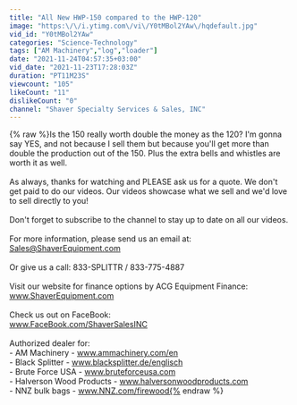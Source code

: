 ```yaml
---
title: "All New HWP-150 compared to the HWP-120"
image: "https:\/\/i.ytimg.com\/vi\/Y0tMBol2YAw\/hqdefault.jpg"
vid_id: "Y0tMBol2YAw"
categories: "Science-Technology"
tags: ["AM Machinery","log","loader"]
date: "2021-11-24T04:57:35+03:00"
vid_date: "2021-11-23T17:28:03Z"
duration: "PT11M23S"
viewcount: "105"
likeCount: "11"
dislikeCount: "0"
channel: "Shaver Specialty Services & Sales, INC"
---
```

{% raw %}Is the 150 really worth double the money as the 120? I'm gonna say YES, and not because I sell them but because you'll get more than double the production out of the 150. Plus the extra bells and whistles are worth it as well. <br /><br />As always, thanks for watching and PLEASE ask us for a quote. We don't get paid to do our videos. Our videos showcase what we sell and we'd love to sell directly to you!<br /><br />Don't forget to subscribe to the channel to stay up to date on all our videos. <br /><br />For more information, please send us an email at:<br /> Sales@ShaverEquipment.com<br /><br />Or give us a call: 833-SPLITTR / 833-775-4887<br /><br />Visit our website for finance options by ACG Equipment Finance:<br />www.ShaverEquipment.com<br /><br />Check us out on FaceBook:<br />www.FaceBook.com/ShaverSalesINC<br /><br />Authorized dealer for:<br />- AM Machinery - www.ammachinery.com/en<br />- Black Splitter - www.blacksplitter.de/englisch<br />- Brute Force USA - www.bruteforceusa.com<br />- Halverson Wood Products - www.halversonwoodproducts.com<br />- NNZ bulk bags - www.NNZ.com/firewood{% endraw %}
